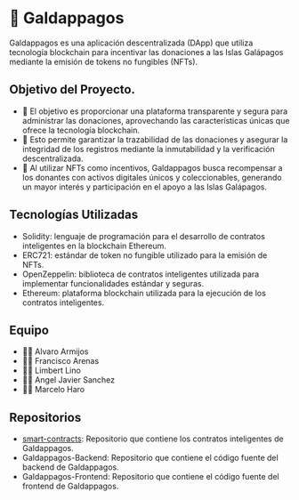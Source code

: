 # 🐢 Galdappagos

Galdappagos es una aplicación descentralizada (DApp) que utiliza tecnología blockchain para incentivar las donaciones a las Islas Galápagos mediante la emisión de tokens no fungibles (NFTs). 

## Objetivo del Proyecto.
- 🎯 El objetivo es proporcionar una plataforma transparente y segura para administrar las donaciones, aprovechando las características únicas que ofrece la tecnología blockchain. 
- 🎯 Esto permite garantizar la trazabilidad de las donaciones y asegurar la integridad de los registros mediante la inmutabilidad y la verificación descentralizada. 
- 🎯 Al utilizar NFTs como incentivos, Galdappagos busca recompensar a los donantes con activos digitales únicos y coleccionables, generando un mayor interés y participación en el apoyo a las Islas Galápagos.

## Tecnologías Utilizadas
- Solidity: lenguaje de programación para el desarrollo de contratos inteligentes en la blockchain Ethereum.
- ERC721: estándar de token no fungible utilizado para la emisión de NFTs.
- OpenZeppelin: biblioteca de contratos inteligentes utilizada para implementar funcionalidades estándar y seguras.
- Ethereum: plataforma blockchain utilizada para la ejecución de los contratos inteligentes.

## Equipo
- 👨‍💻 Alvaro Armijos
- 👨‍💻 Francisco Arenas
- 👨‍💻 Limbert Lino
- 👨‍💻 Angel Javier Sanchez
- 👨‍💻 Marcelo Haro

## Repositorios
- [smart-contracts](https://github.com/Ehterium-Challenge-Team-11/smart-contracts): Repositorio que contiene los contratos inteligentes de Galdappagos.
- Galdappagos-Backend: Repositorio que contiene el código fuente del backend de Galdappagos.
- Galdappagos-Frontend: Repositorio que contiene el código fuente del frontend de Galdappagos.
